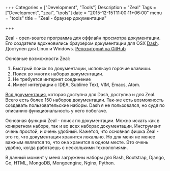 +++
Categories = ["Development", "Tools"]
Description = "Zeal"
Tags = ["Development", "zeal", "tools"]
date = "2015-12-15T11:00:11+06:00"
menu = "tools"
title = "Zeal - браузер документации"

+++

Zeal - open-source программа для оффлайн просмотра документации. Его создатели вдохновились браузером документации для OSX [Dash](https://kapeli.com/dash). Доступен для Linux и Windows. [Репозиторий на GitHub](https://github.com/zealdocs/zeal)

Основные возможности Zeal:

1. Быстрый поиск по документации, используя горячие клавиши.
2. Поиск во многих наборах документации.
3. Не требуется интернет соединение
4. Имеет интеграции с IDEA, Sublime Text, VIM, Emacs, Atom.

[Вся документация](https://kapeli.com/dash#docsets), которая доступна для Dash, доступна и для Zeal. Всего есть более 150 наборов документации. Так-же есть возможность создавать пользовательские наборы. Dash я не пользовался, но судя по описанию функциональность у него побогаче.

Основная функция Zeal - поиск по документации. Можно искать как в конкретном наборе, так и во всех наборах документации. Инструмент очень простой, и очень удобный. Кажется, что основная фишка Zeal - это то, что документация хранится локально. Но для меня не менее важным является то, что она хранится в одном месте. Это очень удобно, когда работаешь с несколькими технологиями.

В данный момент у меня загружены наборы для Bash, Bootstrap, Django, Go, HTML, MongoDB, Mongoengine, Nginx, Python.
